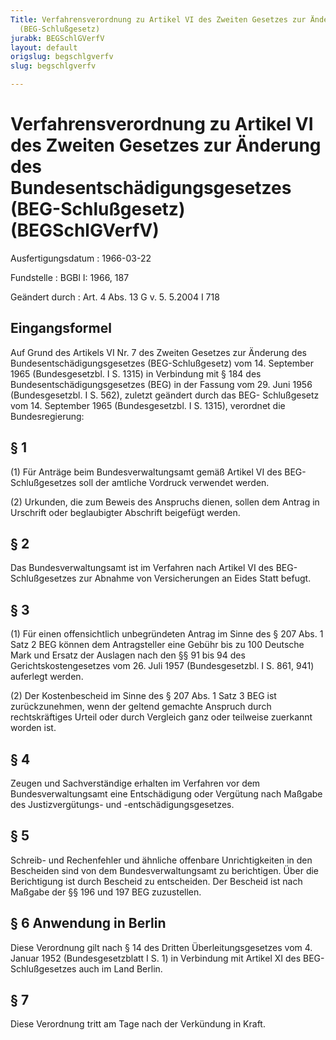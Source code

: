 ```yaml
---
Title: Verfahrensverordnung zu Artikel VI des Zweiten Gesetzes zur Änderung des Bundesentschädigungsgesetzes
  (BEG-Schlußgesetz)
jurabk: BEGSchlGVerfV
layout: default
origslug: begschlgverfv
slug: begschlgverfv

---
```


# Verfahrensverordnung zu Artikel VI des Zweiten Gesetzes zur Änderung des Bundesentschädigungsgesetzes (BEG-Schlußgesetz) (BEGSchlGVerfV)

Ausfertigungsdatum
:   1966-03-22

Fundstelle
:   BGBl I: 1966, 187

Geändert durch
:   Art. 4 Abs. 13 G v. 5. 5.2004 I 718


## Eingangsformel

Auf Grund des Artikels VI Nr. 7 des Zweiten Gesetzes zur Änderung des
Bundesentschädigungsgesetzes (BEG-Schlußgesetz) vom 14. September 1965
(Bundesgesetzbl. I S. 1315) in Verbindung mit § 184 des
Bundesentschädigungsgesetzes (BEG) in der Fassung vom 29. Juni 1956
(Bundesgesetzbl. I S. 562), zuletzt geändert durch das BEG-
Schlußgesetz vom 14. September 1965 (Bundesgesetzbl. I S. 1315),
verordnet die Bundesregierung:


## § 1

(1) Für Anträge beim Bundesverwaltungsamt gemäß Artikel VI des BEG-
Schlußgesetzes soll der amtliche Vordruck verwendet werden.

(2) Urkunden, die zum Beweis des Anspruchs dienen, sollen dem Antrag
in Urschrift oder beglaubigter Abschrift beigefügt werden.


## § 2

Das Bundesverwaltungsamt ist im Verfahren nach Artikel VI des BEG-
Schlußgesetzes zur Abnahme von Versicherungen an Eides Statt befugt.


## § 3

(1) Für einen offensichtlich unbegründeten Antrag im Sinne des § 207
Abs. 1 Satz 2 BEG können dem Antragsteller eine Gebühr bis zu 100
Deutsche Mark und Ersatz der Auslagen nach den §§ 91 bis 94 des
Gerichtskostengesetzes vom
26\. Juli 1957 (Bundesgesetzbl. I S. 861, 941) auferlegt werden.

(2) Der Kostenbescheid im Sinne des § 207 Abs. 1 Satz 3 BEG ist
zurückzunehmen, wenn der geltend gemachte Anspruch durch
rechtskräftiges Urteil oder durch Vergleich ganz oder teilweise
zuerkannt worden ist.


## § 4

Zeugen und Sachverständige erhalten im Verfahren vor dem
Bundesverwaltungsamt eine Entschädigung oder Vergütung nach Maßgabe
des Justizvergütungs- und -entschädigungsgesetzes.


## § 5

Schreib- und Rechenfehler und ähnliche offenbare Unrichtigkeiten in
den Bescheiden sind von dem Bundesverwaltungsamt zu berichtigen. Über
die Berichtigung ist durch Bescheid zu entscheiden. Der Bescheid ist
nach Maßgabe der §§ 196 und 197 BEG zuzustellen.


## § 6 Anwendung in Berlin

Diese Verordnung gilt nach § 14 des Dritten Überleitungsgesetzes vom
4\. Januar 1952 (Bundesgesetzblatt I S. 1) in Verbindung mit Artikel XI
des BEG-Schlußgesetzes auch im Land Berlin.


## § 7

Diese Verordnung tritt am Tage nach der Verkündung in Kraft.

